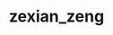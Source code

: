 ---
title: zexian_zeng
layout: people
permalink: /people/zexian_zeng
status: Computational Postdoc
pname: Zexian Zeng, PhD
position: Computational Postdoc
office: 
eml: 
website:
cv: 
github:
linkedin:
google_scholar: 
twitter: 
facebook: 
instagram:
desp: Zexian Zeng received his master degrees in Computer Science and Industrial and Systems Engineering from University of Wisconsin-Madison. He received his Ph.D. in Biomedical Informatics from Northwestern University. He is now a post-doctoral research fellow in Dr. Shirley Liu’s laboratory at Dana-Farber Cancer Institute. His research interests include machine learning, stochastic modeling, computational genomics, with a focus on developing algorithms to study high-throughput sequencing data.
---